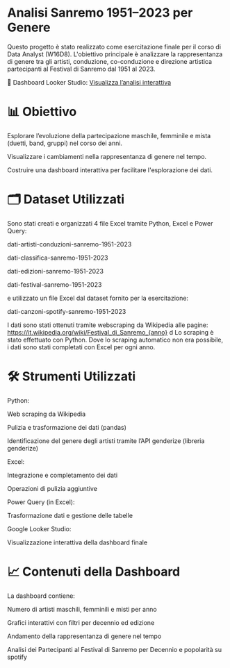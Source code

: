 # Analisi Sanremo 1951–2023 per Genere
Questo progetto è stato realizzato come esercitazione finale per il corso di Data Analyst (W16D8). L'obiettivo principale è analizzare la rappresentanza di genere tra gli artisti, conduzione, co-conduzione e direzione artistica partecipanti al Festival di Sanremo dal 1951 al 2023.

🔗 Dashboard Looker Studio:
[Visualizza l’analisi interattiva](https://lookerstudio.google.com/reporting/f04a22ae-8c24-4406-b2d6-6bc52d7806ce)

# 📊 Obiettivo
Esplorare l’evoluzione della partecipazione maschile, femminile e mista (duetti, band, gruppi) nel corso dei anni.

Visualizzare i cambiamenti nella rappresentanza di genere nel tempo.

Costruire una dashboard interattiva per facilitare l'esplorazione dei dati.

# 🗂️ Dataset Utilizzati
Sono stati creati e organizzati 4 file Excel tramite Python, Excel e Power Query:

dati-artisti-conduzioni-sanremo-1951-2023

dati-classifica-sanremo-1951-2023

dati-edizioni-sanremo-1951-2023

dati-festival-sanremo-1951-2023

e utilizzato un file Excel dal dataset fornito per la esercitazione:

dati-canzoni-spotify-sanremo-1951-2023

I dati sono stati ottenuti tramite webscraping da Wikipedia alle pagine:
https://it.wikipedia.org/wiki/Festival_di_Sanremo_{anno} d
Lo scraping è stato effettuato con Python. Dove lo scraping automatico non era possibile, i dati sono stati completati con Excel per ogni anno.

# 🛠️ Strumenti Utilizzati
Python:

Web scraping da Wikipedia

Pulizia e trasformazione dei dati (pandas)

Identificazione del genere degli artisti tramite l’API genderize (libreria genderize)

Excel:

Integrazione e completamento dei dati

Operazioni di pulizia aggiuntive

Power Query (in Excel):

Trasformazione dati e gestione delle tabelle

Google Looker Studio:

Visualizzazione interattiva della dashboard finale

# 📈 Contenuti della Dashboard
La dashboard contiene:

Numero di artisti maschili, femminili e misti per anno

Grafici interattivi con filtri per decennio ed edizione

Andamento della rappresentanza di genere nel tempo

Analisi dei Partecipanti al Festival di Sanremo per Decennio e p<span>opolarità su spotify
